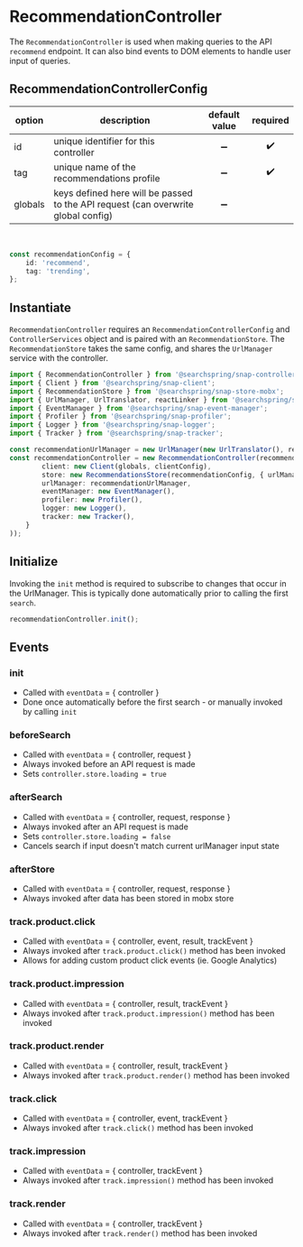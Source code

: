 # RecommendationController

The `RecommendationController` is used when making queries to the API `recommend` endpoint. It can also bind events to DOM elements to handle user input of queries.

## RecommendationControllerConfig

| option | description | default value | required | 
|---|---|:---:|:---:|
| id | unique identifier for this controller | ➖ | ✔️ |
| tag | unique name of the recommendations profile | ➖ | ✔️ |
| globals | keys defined here will be passed to the API request (can overwrite global config)| ➖ |   |

<br>

```typescript
const recommendationConfig = {
	id: 'recommend',
	tag: 'trending',
};
```

## Instantiate
`RecommendationController` requires an `RecommendationControllerConfig` and `ControllerServices` object and is paired with an `RecommendationStore`. The `RecommendationStore` takes the same config, and shares the `UrlManager` service with the controller.

```typescript
import { RecommendationController } from '@searchspring/snap-controller';
import { Client } from '@searchspring/snap-client';
import { RecommendationStore } from '@searchspring/snap-store-mobx';
import { UrlManager, UrlTranslator, reactLinker } from '@searchspring/snap-url-manager';
import { EventManager } from '@searchspring/snap-event-manager';
import { Profiler } from '@searchspring/snap-profiler';
import { Logger } from '@searchspring/snap-logger';
import { Tracker } from '@searchspring/snap-tracker';

const recommendationUrlManager = new UrlManager(new UrlTranslator(), reactLinker).detach(0);
const recommendationController = new RecommendationController(recommendationConfig, {
		client: new Client(globals, clientConfig),
		store: new RecommendationsStore(recommendationConfig, { urlManager: recommendationUrlManager }),
		urlManager: recommendationUrlManager,
		eventManager: new EventManager(),
		profiler: new Profiler(),
		logger: new Logger(),
		tracker: new Tracker(),
	}
));
```

## Initialize
Invoking the `init` method is required to subscribe to changes that occur in the UrlManager. This is typically done automatically prior to calling the first `search`.

```typescript
recommendationController.init();
```

## Events
### init
- Called with `eventData` = { controller }
- Done once automatically before the first search - or manually invoked by calling `init`

### beforeSearch
- Called with `eventData` = { controller, request }
- Always invoked before an API request is made 
- Sets `controller.store.loading = true`

### afterSearch
- Called with `eventData` = { controller, request, response }
- Always invoked after an API request is made 
- Sets `controller.store.loading = false`
- Cancels search if input doesn't match current urlManager input state

### afterStore
- Called with `eventData` = { controller, request, response }
- Always invoked after data has been stored in mobx store

### track.product.click
- Called with `eventData` = { controller, event, result, trackEvent } 
- Always invoked after `track.product.click()` method has been invoked
- Allows for adding custom product click events (ie. Google Analytics)

### track.product.impression
- Called with `eventData` = { controller, result, trackEvent } 
- Always invoked after `track.product.impression()` method has been invoked

### track.product.render
- Called with `eventData` = { controller, result, trackEvent } 
- Always invoked after `track.product.render()` method has been invoked

### track.click
- Called with `eventData` = { controller, event, trackEvent } 
- Always invoked after `track.click()` method has been invoked

### track.impression
- Called with `eventData` = { controller, trackEvent } 
- Always invoked after `track.impression()` method has been invoked

### track.render
- Called with `eventData` = { controller, trackEvent } 
- Always invoked after `track.render()` method has been invoked
